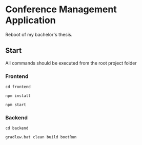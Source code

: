 # Conference Management Application

Reboot of my bachelor's thesis.

## Start
All commands should be executed from the root project folder

### Frontend
```console
cd frontend

npm install

npm start
```
### Backend
```console
cd backend

gradlew.bat clean build bootRun
```